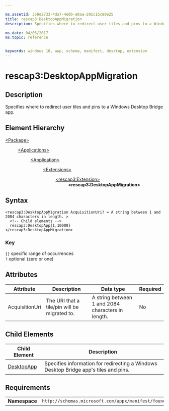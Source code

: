 ```yaml
---

ms.assetid: 350e2733-4da7-4e0b-a0aa-291c15c80e25
title: rescap3:DesktopAppMigration
description: Specifies where to redirect user tiles and pins to a Windows Desktop Bridge app.

ms.date: 04/05/2017
ms.topic: reference


keywords: windows 10, uwp, schema, manifest, desktop, extension 
---
```


# rescap3:DesktopAppMigration


## Description
Specifies where to redirect user tiles and pins to a Windows Desktop Bridge app.

## Element Hierarchy
<dl>
<dt><a href="element-package.md">&lt;Package&gt;</a></dt>
<dd>
<dl>
<dt><a href="element-applications.md">&lt;Applications&gt;</a></dt>
<dd>
<dl>
<dt><a href="element-application.md">&lt;Application&gt;</a></dt>
<dd>
<dl>
<dt><a href="element-1-extensions.md">&lt;Extensions&gt;</a></dt>
<dd>
<dl>
<dt><a href="element-rescap3-extension.md">&lt;rescap3:Extension&gt;</a></dt>
<dd><b>&lt;rescap3:DesktopAppMigration&gt;</b></dd>
</dl>
</dd>
</dl>
</dd>
</dl>
</dd>
</dl>
</dd>
</dl>


## Syntax
```syntax
<rescap3:DesktopAppMigration AcquisitionUri? = A string between 1 and 2084 characters in length. >
  <!-- Child elements -->
  rescap3:DesktopApp{1,10000}
</rescap3:DesktopAppMigration>
```

### Key
`{}` specific range of occurrences  
`?` optional (zero or one)

## Attributes
| Attribute | Description | Data type | Required |
|-----------|-------------|-----------|----------|
| AcquisitionUri | The URI that a tile/pin will be migrated to. | A string between 1 and 2084 characters in length. | No |

## Child Elements
| Child Element | Description |
|---------------|-------------|
| [DesktopApp](element-rescap3-desktopapp.md) | Specifies information for redirecting a Windows Desktop Bridge app's tiles and pins. |

## Requirements

|               |                                                             |
|---------------|-------------------------------------------------------------|
| **Namespace** | `http://schemas.microsoft.com/appx/manifest/foundation/windows10/restrictedcapabilities/3` |